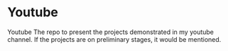 # Youtube
Youtube
The repo to present the projects demonstrated in my youtube channel.
If the projects are on preliminary stages, it would be mentioned.

